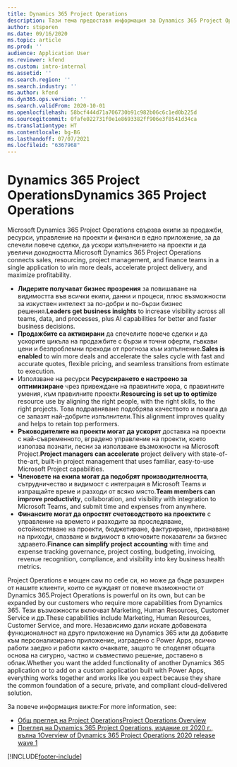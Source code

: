```yaml
---
title: Dynamics 365 Project Operations
description: Тази тема предоставя информация за Dynamics 365 Project Operations.
author: stsporen
ms.date: 09/16/2020
ms.topic: article
ms.prod: ''
audience: Application User
ms.reviewer: kfend
ms.custom: intro-internal
ms.assetid: ''
ms.search.region: ''
ms.search.industry: ''
ms.author: kfend
ms.dyn365.ops.version: ''
ms.search.validFrom: 2020-10-01
ms.openlocfilehash: 58bcf444d71a706730b91c982b06c6c1ed0b225d
ms.sourcegitcommit: 0fafe022731f0e1e8693382ff906e3f8541d34ca
ms.translationtype: HT
ms.contentlocale: bg-BG
ms.lasthandoff: 07/07/2021
ms.locfileid: "6367968"
---
```

# <a name="dynamics-365-project-operations"></a><span data-ttu-id="ac70c-103">Dynamics 365 Project Operations</span><span class="sxs-lookup"><span data-stu-id="ac70c-103">Dynamics 365 Project Operations</span></span>

<span data-ttu-id="ac70c-104">Microsoft Dynamics 365 Project Operations свързва екипи за продажби, ресурси, управление на проекти и финанси в едно приложение, за да спечели повече сделки, да ускори изпълнението на проекти и да увеличи доходността.</span><span class="sxs-lookup"><span data-stu-id="ac70c-104">Microsoft Dynamics 365 Project Operations connects sales, resourcing, project management, and finance teams in a single application to win more deals, accelerate project delivery, and maximize profitability.</span></span>

-   <span data-ttu-id="ac70c-105">**Лидерите получават бизнес прозрения** за повишаване на видимостта във всички екипи, данни и процеси, плюс възможности за изкуствен интелект за по-добри и по-бързи бизнес решения.</span><span class="sxs-lookup"><span data-stu-id="ac70c-105">**Leaders get business insights** to increase visibility across all teams, data, and processes, plus AI capabilities for better and faster business decisions.</span></span>
-   <span data-ttu-id="ac70c-106">**Продажбите са активирани** да спечелите повече сделки и да ускорите цикъла на продажбите с бързи и точни оферти, гъвкави цени и безпроблемни преходи от прогноза към изпълнение.</span><span class="sxs-lookup"><span data-stu-id="ac70c-106">**Sales is enabled** to win more deals and accelerate the sales cycle with fast and accurate quotes, flexible pricing, and seamless transitions from estimate to execution.</span></span>
-   <span data-ttu-id="ac70c-107">Използване на ресурси **Ресурсирането е настроено за оптимизиране** чрез привеждане на правилните хора, с правилните умения, към правилните проекти.</span><span class="sxs-lookup"><span data-stu-id="ac70c-107">**Resourcing is set up to optimize** resource use by aligning the right people, with the right skills, to the right projects.</span></span> <span data-ttu-id="ac70c-108">Това подравняване подобрява качеството и помага да се запазят най-добрите изпълнители.</span><span class="sxs-lookup"><span data-stu-id="ac70c-108">This alignment improves quality and helps to retain top performers.</span></span>
-   <span data-ttu-id="ac70c-109">**Ръководителите на проекти могат да ускорят** доставка на проекти с най-съвременното, вградено управление на проекти, което използва познати, лесни за използване възможности на Microsoft Project.</span><span class="sxs-lookup"><span data-stu-id="ac70c-109">**Project managers can accelerate** project delivery with state-of-the-art, built-in project management that uses familiar, easy-to-use Microsoft Project capabilities.</span></span>
-   <span data-ttu-id="ac70c-110">**Членовете на екипа могат да подобрят производителността**, сътрудничество и видимост с интеграция в Microsoft Teams и изпращайте време и разходи от всяко място.</span><span class="sxs-lookup"><span data-stu-id="ac70c-110">**Team members can improve productivity**, collaboration, and visibility with integration to Microsoft Teams, and submit time and expenses from anywhere.</span></span>
-   <span data-ttu-id="ac70c-111">**Финансите могат да опростят счетоводството на проектите** с управление на времето и разходите за проследяване, остойностяване на проекти, бюджетиране, фактуриране, признаване на приходи, спазване и видимост в ключовите показатели за бизнес здравето.</span><span class="sxs-lookup"><span data-stu-id="ac70c-111">**Finance can simplify project accounting** with time and expense tracking governance, project costing, budgeting, invoicing, revenue recognition, compliance, and visibility into key business health metrics.</span></span>

<span data-ttu-id="ac70c-112">Project Operations е мощен сам по себе си, но може да бъде разширен от нашите клиенти, които се нуждаят от повече възможности от Dynamics 365.</span><span class="sxs-lookup"><span data-stu-id="ac70c-112">Project Operations is powerful on its own, but can be expanded by our customers who require more capabilities from Dynamics 365.</span></span> <span data-ttu-id="ac70c-113">Тези възможности включват Marketing, Human Resources, Customer Service и др.</span><span class="sxs-lookup"><span data-stu-id="ac70c-113">These capabilities include Marketing, Human Resources, Customer Service, and more.</span></span> <span data-ttu-id="ac70c-114">Независимо дали искате добавената функционалност на друго приложение на Dynamics 365 или да добавите към персонализирано приложение, изградено с Power Apps, всичко работи заедно и работи както очаквате, защото те споделят общата основа на сигурно, частно и съвместимо решение, доставено в облак.</span><span class="sxs-lookup"><span data-stu-id="ac70c-114">Whether you want the added functionality of another Dynamics 365 application or to add on a custom application built with Power Apps, everything works together and works like you expect because they share the common foundation of a secure, private, and compliant cloud-delivered solution.</span></span>

<span data-ttu-id="ac70c-115">За повече информация вижте:</span><span class="sxs-lookup"><span data-stu-id="ac70c-115">For more information, see:</span></span>

- [<span data-ttu-id="ac70c-116">Общ преглед на Project Operations</span><span class="sxs-lookup"><span data-stu-id="ac70c-116">Project Operations Overview</span></span>](https://dynamics.microsoft.com/en-us/project-operations/overview/)
- [<span data-ttu-id="ac70c-117">Преглед на Dynamics 365 Project Operations, издание от 2020 г., вълна 1</span><span class="sxs-lookup"><span data-stu-id="ac70c-117">Overview of Dynamics 365 Project Operations 2020 release wave 1</span></span>](/dynamics365-release-plan/2020wave1/dynamics365-project-operations/)



[!INCLUDE[footer-include](includes/footer-banner.md)]
